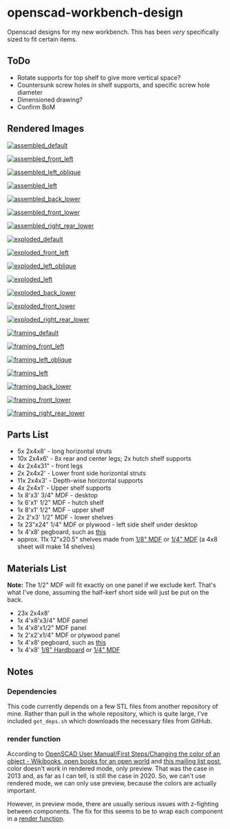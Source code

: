 # openscad-workbench-design

Openscad designs for my new workbench. This has been _very_ specifically sized to fit certain items.

## ToDo

* Rotate supports for top shelf to give more vertical space?
* Countersunk screw holes in shelf supports, and specific screw hole diameter
* Dimensioned drawing?
* Confirm BoM

## Rendered Images

[![assembled_default](renders/assembled_default_sm.png)](renders/assembled_default.png)

[![assembled_front_left](renders/assembled_front_left_sm.png)](renders/assembled_front_left.png)

[![assembled_left_oblique](renders/assembled_left_oblique_sm.png)](renders/assembled_left_oblique.png)

[![assembled_left](renders/assembled_left_sm.png)](renders/assembled_left.png)

[![assembled_back_lower](renders/assembled_back_lower_sm.png)](renders/assembled_back_lower.png)

[![assembled_front_lower](renders/assembled_front_lower_sm.png)](renders/assembled_front_lower.png)

[![assembled_right_rear_lower](renders/assembled_right_rear_lower_sm.png)](renders/assembled_right_rear_lower.png)

[![exploded_default](renders/exploded_default_sm.png)](renders/exploded_default.png)

[![exploded_front_left](renders/exploded_front_left_sm.png)](renders/exploded_front_left.png)

[![exploded_left_oblique](renders/exploded_left_oblique_sm.png)](renders/exploded_left_oblique.png)

[![exploded_left](renders/exploded_left_sm.png)](renders/exploded_left.png)

[![exploded_back_lower](renders/exploded_back_lower_sm.png)](renders/exploded_back_lower.png)

[![exploded_front_lower](renders/exploded_front_lower_sm.png)](renders/exploded_front_lower.png)

[![exploded_right_rear_lower](renders/exploded_right_rear_lower_sm.png)](renders/exploded_right_rear_lower.png)

[![framing_default](renders/framing_default_sm.png)](renders/framing_default.png)

[![framing_front_left](renders/framing_front_left_sm.png)](renders/framing_front_left.png)

[![framing_left_oblique](renders/framing_left_oblique_sm.png)](renders/framing_left_oblique.png)

[![framing_left](renders/framing_left_sm.png)](renders/framing_left.png)

[![framing_back_lower](renders/framing_back_lower_sm.png)](renders/framing_back_lower.png)

[![framing_front_lower](renders/framing_front_lower_sm.png)](renders/framing_front_lower.png)

[![framing_right_rear_lower](renders/framing_right_rear_lower_sm.png)](renders/framing_right_rear_lower.png)

## Parts List

* 5x 2x4x8' - long horizontal struts
* 10x 2x4x6' - 8x rear and center legs; 2x hutch shelf supports
* 4x 2x4x31" - front legs
* 2x 2x4x2' - Lower front side horizontal struts
* 11x 2x4x3' - Depth-wise horizontal supports
* 4x 2x4x1' - Upper shelf supports
* 1x 8'x3' 3/4" MDF - desktop
* 1x 6'x1' 1/2" MDF - hutch shelf
* 1x 8'x1' 1/2" MDF - upper shelf
* 2x 2'x3' 1/2" MDF - lower shelves
* 1x 23"x24" 1/4" MDF or plywood - left side shelf under desktop
* 1x 4'x8' pegboard, such as [this](https://www.homedepot.com/p/Pegboard-White-Panel-Common-3-16-in-x-4-ft-x-8-ft-Actual-0-155-in-x-47-7-in-x-95-7-in-486140/202189722)
* approx. 11x 12"x20.5" shelves made from [1/8" MDF](https://www.homedepot.com/p/Hardboard-Tempered-Panel-Common-1-8-in-4-ft-x-8-ft-Actual-0-115-in-x-47-7-in-x-95-7-in-832777/202189720) or [1/4" MDF](https://www.homedepot.com/p/Medium-Density-Fiberboard-Common-1-4-in-x-2-ft-x-4-ft-Actual-0-216-in-x-23-75-in-x-47-75-in-1508104/202089069) (a 4x8 sheet will make 14 shelves)

## Materials List

**Note:** The 1/2" MDF will fit exactly on one panel if we exclude kerf. That's what I've done, assuming the half-kerf short side will just be put on the back.

* 23x 2x4x8'
* 1x 4'x8'x3/4" MDF panel
* 1x 4'x8'x1/2" MDF panel
* 1x 2'x2'x1/4" MDF or plywood panel
* 1x 4'x8' pegboard, such as [this](https://www.homedepot.com/p/Pegboard-White-Panel-Common-3-16-in-x-4-ft-x-8-ft-Actual-0-155-in-x-47-7-in-x-95-7-in-486140/202189722)
* 1x 4'x8' [1/8" Hardboard](https://www.homedepot.com/p/Hardboard-Tempered-Panel-Common-1-8-in-4-ft-x-8-ft-Actual-0-115-in-x-47-7-in-x-95-7-in-832777/202189720) or [1/4" MDF](https://www.homedepot.com/p/Medium-Density-Fiberboard-Common-1-4-in-x-2-ft-x-4-ft-Actual-0-216-in-x-23-75-in-x-47-75-in-1508104/202089069)

## Notes

### Dependencies

This code currently depends on a few STL files from another repository of mine. Rather than pull in the whole repository, which is quite large, I've included ``get_deps.sh`` which downloads the necessary files from GitHub.

### render function

According to [OpenSCAD User Manual/First Steps/Changing the color of an object - Wikibooks, open books for an open world](https://en.wikibooks.org/wiki/OpenSCAD_User_Manual/First_Steps/Changing_the_color_of_an_object) and [this mailing list post](http://forum.openscad.org/Color-in-Compile-and-Render-mode-tp4637p4639.html), color doesn't work in rendered mode, only preview. That was the case in 2013 and, as far as I can tell, is still the case in 2020. So, we can't use rendered mode, we can only use preview, because the colors are actually important.

However, in preview mode, there are usually serious issues with z-fighting between components. The fix for this seems to be to wrap each component in a [render function](https://en.wikibooks.org/wiki/OpenSCAD_User_Manual/Other_Language_Features#Render).
